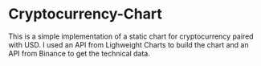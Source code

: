 # Cryptocurrency-Chart
This is a simple implementation of a static chart for cryptocurrency paired with USD. 
I used an API from Lighweight Charts to build the chart and an API from Binance to get the technical data.
